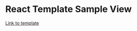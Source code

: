 # React Template Sample View

[Link to template](https://mwangir.github.io/React-Website-Template/)
